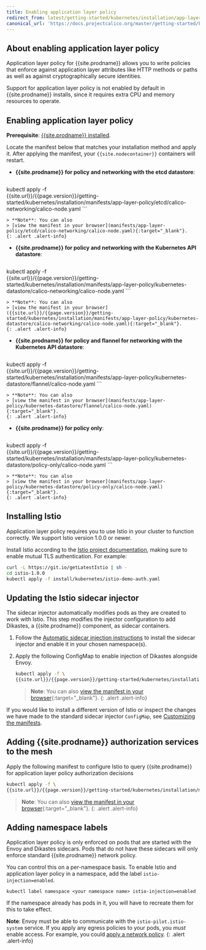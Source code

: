 ```yaml
---
title: Enabling application layer policy
redirect_from: latest/getting-started/kubernetes/installation/app-layer-policy
canonical_url: 'https://docs.projectcalico.org/master/getting-started/kubernetes/installation/app-layer-policy'
---
```


## About enabling application layer policy

Application layer policy for {{site.prodname}} allows you to write policies that
enforce against application layer attributes like HTTP methods or paths as well as
against cryptographically secure identities.

Support for application layer policy is not enabled by default in
{{site.prodname}} installs, since it requires extra CPU and memory resources to
operate.

## Enabling application layer policy

**Prerequisite**: [{{site.prodname}} installed]({{site.url}}/{{page.version}}/getting-started/kubernetes/installation/).

Locate the manifest below that matches your installation method and apply it. After applying
the manifest, your `{{site.nodecontainer}}` containers will restart.

- **{{site.prodname}} for policy and networking with the etcd datastore**:

  ```bash
kubectl apply -f \
{{site.url}}/{{page.version}}/getting-started/kubernetes/installation/manifests/app-layer-policy/etcd/calico-networking/calico-node.yaml
	```

	> **Note**: You can also
	> [view the manifest in your browser](manifests/app-layer-policy/etcd/calico-networking/calico-node.yaml){:target="_blank"}.
	{: .alert .alert-info}

- **{{site.prodname}} for policy and networking with the Kubernetes API datastore**:

  ```bash
kubectl apply -f \
{{site.url}}/{{page.version}}/getting-started/kubernetes/installation/manifests/app-layer-policy/kubernetes-datastore/calico-networking/calico-node.yaml
	```

	> **Note**: You can also
	> [view the manifest in your browser]({{site.url}}/{{page.version}}/getting-started/kubernetes/installation/manifests/app-layer-policy/kubernetes-datastore/calico-networking/calico-node.yaml){:target="_blank"}.
	{: .alert .alert-info}

- **{{site.prodname}} for policy and flannel for networking with the Kubernetes API datastore**:

  ```bash
kubectl apply -f \
{{site.url}}/{{page.version}}/getting-started/kubernetes/installation/manifests/app-layer-policy/kubernetes-datastore/flannel/calico-node.yaml
	```

	> **Note**: You can also
	> [view the manifest in your browser](manifests/app-layer-policy/kubernetes-datastore/flannel/calico-node.yaml){:target="_blank"}.
	{: .alert .alert-info}

- **{{site.prodname}} for policy only**:

  ```bash
kubectl apply -f \
{{site.url}}/{{page.version}}/getting-started/kubernetes/installation/manifests/app-layer-policy/kubernetes-datastore/policy-only/calico-node.yaml
	```

	> **Note**: You can also
	> [view the manifest in your browser](manifests/app-layer-policy/kubernetes-datastore/policy-only/calico-node.yaml){:target="_blank"}.
	{: .alert .alert-info}


## Installing Istio

Application layer policy requires you to use Istio in your cluster to function
correctly. We support Istio version 1.0.0 or newer.

Install Istio according to the [Istio project documentation](https://istio.io/docs/setup/kubernetes/), making sure to enable mutual TLS authentication. For example:

```bash
curl -L https://git.io/getLatestIstio | sh -
cd istio-1.0.0
kubectl apply -f install/kubernetes/istio-demo-auth.yaml
```

## Updating the Istio sidecar injector

The sidecar injector automatically modifies pods as they are created to work
with Istio. This step modifies the injector configuration to add Dikastes, a
{{site.prodname}} component, as sidecar containers.

1. Follow the [Automatic sidecar injection instructions](https://istio.io/docs/setup/kubernetes/sidecar-injection/#automatic-sidecar-injection)
   to install the sidecar injector and enable it in your chosen namespace(s).

1. Apply the following ConfigMap to enable injection of Dikastes alongside Envoy.

   ```bash
   kubectl apply -f \
   {{site.url}}/{{page.version}}/getting-started/kubernetes/installation/manifests/app-layer-policy/istio-inject-configmap.yaml
   ```

	 > **Note**: You can also
   > [view the manifest in your browser]({{site.url}}/{{page.version}}/getting-started/kubernetes/installation/manifests/app-layer-policy/istio-inject-configmap.yaml){:target="_blank"}.
   {: .alert .alert-info}

If you would like to install a different version of Istio or inspect the changes
we have made to the standard sidecar injector `ConfigMap`, see
[Customizing the manifests](config-options).

## Adding {{site.prodname}} authorization services to the mesh

Apply the following manifest to configure Istio to query {{site.prodname}} for application layer policy authorization decisions

```bash
kubectl apply -f \
{{site.url}}/{{page.version}}/getting-started/kubernetes/installation/manifests/app-layer-policy/istio-app-layer-policy.yaml
```

> **Note**: You can also
> [view the manifest in your browser](manifests/app-layer-policy/istio-app-layer-policy.yaml){:target="_blank"}.
{: .alert .alert-info} 

## Adding namespace labels

Application layer policy is only enforced on pods that are started with the
Envoy and Dikastes sidecars.  Pods that do not have these sidecars will
only enforce standard {{site.prodname}} network policy.

You can control this on a per-namespace basis.  To enable Istio and application
layer policy in a namespace, add the label `istio-injection=enabled`.

	kubectl label namespace <your namespace name> istio-injection=enabled

If the namespace already has pods in it, you will have to recreate them for this
to take effect.

**Note**: Envoy must be able to communicate with the
`istio-pilot.istio-system` service. If you apply any egress policies to your
pods, you *must* enable access. For example, you could
[apply a network policy]({{site.url}}/{{page.version}}/getting-started/kubernetes/installation/manifests/app-layer-policy/allow-istio-pilot.yaml).
{: .alert .alert-info}
